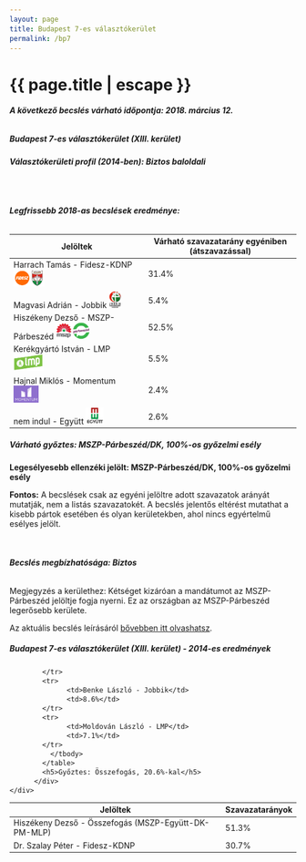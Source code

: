 ```yaml
---
layout: page
title: Budapest 7-es választókerület
permalink: /bp7
---
```


<h1 class="page-title">{{ page.title | escape }}</h1>

<div class="section">
    <div class="row">
          <div class="col s12"><h6><span><strong>A következő becslés várható időpontja: 2018. március 12.</strong></span></h6>
		  <h5>Budapest 7-es választókerület (XIII. kerület)</h5>
<h6><strong>Választókerületi profil (2014-ben): <span id="profil">Biztos baloldali</span></strong></h6>
<br/>
<h6><strong>Legfrissebb 2018-as becslések eredménye:</strong></h6>
<table class="striped">
              <thead>
                <tr>
                    <th>Jelöltek</th>
                    <th>Várható szavazatarány egyéniben (átszavazással)</th>
                </tr>
              </thead>
              <tbody>
             <tr>
                  <td>Harrach Tamás - Fidesz-KDNP <img src="images/fideszkdnp_logo.png" style="width:55px;height:30px;"></td>
				  <td id="id_fidesz">31.4%</td>
			</tr>
			<tr><td>Magvasi Adrián - Jobbik <img src="images/jobbik_logo.png" style="width:23px;height:30px;"></td><td id="id_jobbik">5.4%</td></tr>
<tr>
                  <td>Hiszékeny Dezső - MSZP-Párbeszéd <img src="images/mszpparbeszed_logo.png" style="width:60px;height:30px;"></td>
				  <td id="id_baloldal">52.5%</td>
			</tr>
			<tr>
                  <td>Kerékgyártó István - LMP <img src="images/lmp_logo.png" style="width:52px;height:30px;"></td>
				  <td id="lmp">5.5%</td>
			</tr>
			<tr>
				  <td>Hajnal Miklós - Momentum <img src="images/momentum_logo.png" style="width:44px;height:30px;"></td>
				  <td id="id_momentum">2.4%</td>
			</tr>
<tr>
<td>nem indul -  Együtt <img src="images/egyutt_logo.png" style="width:31px;height:30px;"></td>
<td id="id_egyutt">2.6%</td>
</tr>                
              </tbody>
            </table>
			<h5>Várható győztes: <span id="gyoztes">MSZP-Párbeszéd/DK, </span><span id="esely">100%</span><span>-os győzelmi esély</span></h5>
			<p><strong>Legesélyesebb ellenzéki jelölt: <span id="masodik">MSZP-Párbeszéd/DK, </span><span id="esely2">100%</span><span>-os győzelmi esély</span></strong></p>
			
<p><strong>Fontos:</strong> A becslések csak az egyéni jelöltre adott szavazatok arányát mutatják, nem a listás szavazatokét. A becslés jelentős eltérést mutathat a kisebb pártok esetében és olyan kerületekben, ahol nincs egyértelmű esélyes jelölt.</p>
<br/>
			<h6><strong>Becslés megbízhatósága: Biztos</strong></h6>
<p>Megjegyzés a kerülethez: Kétséget kizáróan a mandátumot az MSZP-Párbeszéd jelöltje fogja nyerni. Ez az országban az MSZP-Párbeszéd legerősebb kerülete.</p>
<p>Az aktuális becslés leírásáról <a href="../metodologia#0305">bővebben itt olvashatsz</a>.</p>
          </div>
    </div>
</div>

<div class="section">
    <div class="row">
          <div class="col s12">
		  <h5>Budapest 7-es választókerület (XIII. kerület) - 2014-es eredmények</h5>
            <table class="striped">
              <thead>
                <tr>
                    <th>Jelöltek</th>
                    <th>Szavazatarányok</th>
                </tr>
              </thead>
              <tbody>
             <tr>
                 <td>Hiszékeny Dezső - Összefogás (MSZP-Együtt-DK-PM-MLP)</td>
				 <td>51.3%</td>
			</tr>
			<tr> <td>Dr. Szalay Péter - Fidesz-KDNP</td>
				 <td>30.7%</td>
                  
			</tr>
			<tr>
                  <td>Benke László - Jobbik</td>
				  <td>8.6%</td>
			</tr>
			<tr>
				  <td>Moldován László - LMP</td>
				  <td>7.1%</td>
			</tr>                
              </tbody>
            </table>
			<h5>Győztes: Összefogás, 20.6%-kal</h5>
          </div>
    </div>
</div>
